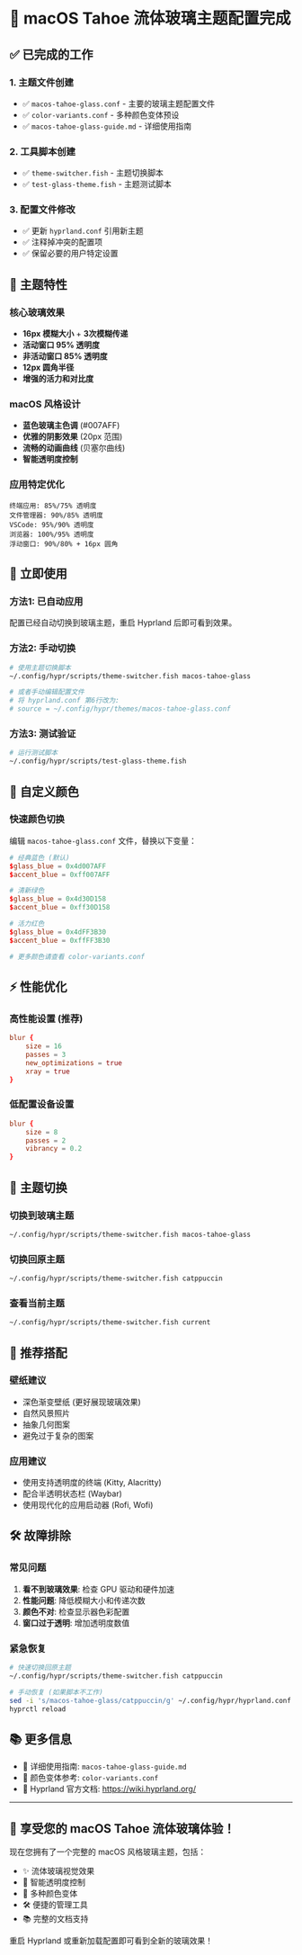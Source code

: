 # 🎨 macOS Tahoe 流体玻璃主题配置完成

## ✅ 已完成的工作

### 1. 主题文件创建
- ✅ `macos-tahoe-glass.conf` - 主要的玻璃主题配置文件
- ✅ `color-variants.conf` - 多种颜色变体预设
- ✅ `macos-tahoe-glass-guide.md` - 详细使用指南

### 2. 工具脚本创建
- ✅ `theme-switcher.fish` - 主题切换脚本
- ✅ `test-glass-theme.fish` - 主题测试脚本

### 3. 配置文件修改
- ✅ 更新 `hyprland.conf` 引用新主题
- ✅ 注释掉冲突的配置项
- ✅ 保留必要的用户特定设置

## 🎯 主题特性

### 核心玻璃效果
- **16px 模糊大小** + **3次模糊传递**
- **活动窗口 95% 透明度**
- **非活动窗口 85% 透明度**
- **12px 圆角半径**
- **增强的活力和对比度**

### macOS 风格设计
- **蓝色玻璃主色调** (#007AFF)
- **优雅的阴影效果** (20px 范围)
- **流畅的动画曲线** (贝塞尔曲线)
- **智能透明度控制**

### 应用特定优化
```
终端应用: 85%/75% 透明度
文件管理器: 90%/85% 透明度
VSCode: 95%/90% 透明度
浏览器: 100%/95% 透明度
浮动窗口: 90%/80% + 16px 圆角
```

## 🚀 立即使用

### 方法1: 已自动应用
配置已经自动切换到玻璃主题，重启 Hyprland 后即可看到效果。

### 方法2: 手动切换
```bash
# 使用主题切换脚本
~/.config/hypr/scripts/theme-switcher.fish macos-tahoe-glass

# 或者手动编辑配置文件
# 将 hyprland.conf 第6行改为:
# source = ~/.config/hypr/themes/macos-tahoe-glass.conf
```

### 方法3: 测试验证
```bash
# 运行测试脚本
~/.config/hypr/scripts/test-glass-theme.fish
```

## 🎨 自定义颜色

### 快速颜色切换
编辑 `macos-tahoe-glass.conf` 文件，替换以下变量：

```conf
# 经典蓝色 (默认)
$glass_blue = 0x4d007AFF
$accent_blue = 0xff007AFF

# 清新绿色
$glass_blue = 0x4d30D158
$accent_blue = 0xff30D158

# 活力红色
$glass_blue = 0x4dFF3B30
$accent_blue = 0xffFF3B30

# 更多颜色请查看 color-variants.conf
```

## ⚡ 性能优化

### 高性能设置 (推荐)
```conf
blur {
    size = 16
    passes = 3
    new_optimizations = true
    xray = true
}
```

### 低配置设备设置
```conf
blur {
    size = 8
    passes = 2
    vibrancy = 0.2
}
```

## 🔄 主题切换

### 切换到玻璃主题
```bash
~/.config/hypr/scripts/theme-switcher.fish macos-tahoe-glass
```

### 切换回原主题
```bash
~/.config/hypr/scripts/theme-switcher.fish catppuccin
```

### 查看当前主题
```bash
~/.config/hypr/scripts/theme-switcher.fish current
```

## 📱 推荐搭配

### 壁纸建议
- 深色渐变壁纸 (更好展现玻璃效果)
- 自然风景照片
- 抽象几何图案
- 避免过于复杂的图案

### 应用建议
- 使用支持透明度的终端 (Kitty, Alacritty)
- 配合半透明状态栏 (Waybar)
- 使用现代化的应用启动器 (Rofi, Wofi)

## 🛠️ 故障排除

### 常见问题
1. **看不到玻璃效果**: 检查 GPU 驱动和硬件加速
2. **性能问题**: 降低模糊大小和传递次数
3. **颜色不对**: 检查显示器色彩配置
4. **窗口过于透明**: 增加透明度数值

### 紧急恢复
```bash 
# 快速切换回原主题
~/.config/hypr/scripts/theme-switcher.fish catppuccin

# 手动恢复 (如果脚本不工作)
sed -i 's/macos-tahoe-glass/catppuccin/g' ~/.config/hypr/hyprland.conf
hyprctl reload
```

## 📚 更多信息

- 📖 详细使用指南: `macos-tahoe-glass-guide.md`
- 🎨 颜色变体参考: `color-variants.conf`
- 🔧 Hyprland 官方文档: https://wiki.hyprland.org/

---

## 🎉 享受您的 macOS Tahoe 流体玻璃体验！

现在您拥有了一个完整的 macOS 风格玻璃主题，包括：
- ✨ 流体玻璃视觉效果
- 🎯 智能透明度控制
- 🌈 多种颜色变体
- 🛠️ 便捷的管理工具
- 📚 完整的文档支持

重启 Hyprland 或重新加载配置即可看到全新的玻璃效果！
